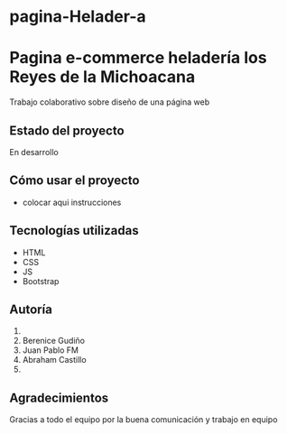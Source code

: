 # pagina-Helader-a

<h1>Pagina e-commerce heladería los Reyes de la Michoacana</h1>
<p>Trabajo colaborativo sobre diseño  de una página web</p>
    
<h2>Estado del proyecto</h2>
<p>En desarrollo</p>
    
<h2>Cómo usar el proyecto</h2>
    
<ul>
    <li>colocar aqui instrucciones</li>
</ul>
    
<h2>Tecnologías utilizadas</h2>
<ul>
    <li>HTML</li>
    <li>CSS</li>
    <li>JS</li>
    <li>Bootstrap</li>
</ul>
<h2>Autoría</h2>
<ol>
    <li></li>
    <li>Berenice Gudiño</li>
    <li>Juan Pablo FM</li>
    <li>Abraham Castillo</li>
    <li></li>
</ol>
<h2>Agradecimientos</h2>
<p>Gracias a todo el equipo por la buena comunicación y trabajo en equipo</p>
